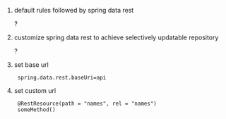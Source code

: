 1. default rules followed by spring data rest 

	?
	
2. customize spring data rest to achieve selectively updatable repository

	?
	
3. set base url

		spring.data.rest.baseUri=api
		
4. set custom url 

		@RestResource(path = "names", rel = "names")
		someMethod()